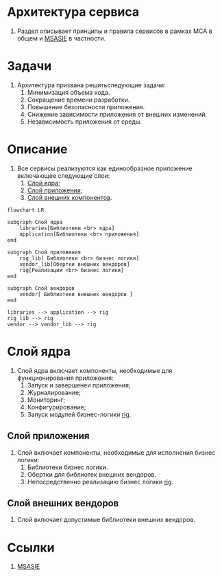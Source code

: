 # Архитектура сервиса

1. Раздел описывает принципы и правила сервисов в рамках МСА в общем и 
[MSASIE](./msamsie.md) в частности.



# Задачи

1. Архитектура призвана решитьследующие задачи:
    1. Минимизация объема кода.
    0. Сокращение времени разработки.
    0. Повышение безопасности приложения.
    0. Снижение зависимости приложения от внешних изменений.
    0. Независимость приложения от среды.



# Описание

1. Все сервисы реализуются как единообразное приложение включающее следующие слои:
    1. [Слой ядра](#Слой-ядра);
    0. [Слой приложения](#Слой-приложения);
    0. [Слой внешних компонентов](#Слой-внешних-компонентов).

```mermaid
flowchart LR

subgraph Слой ядра
    libraries[Библиотеки <br> ядра]
    application[Библиотеки <br> приложения]
end

subgraph Слой приложения
    rig_lib[ Библиотеки <br> бизнес логики]
    vendor_lib[Обертки внешних вендоров]
    rig[Реализации <br> бизнес логики]
end

subgraph Слой вендоров
    vendor[ Библиотеки внешних вендоров ]
end

libraries --> application --> rig
rig_lib --> rig
vendor --> vendor_lib --> rig
```



# Слой ядра

1. Слой ядра включает компоненты, необходимые для функционирования приложения:
    1. Запуск и завершенеи приложения;
    0. Журналирование;
    0. Мониторинг;
    0. Конфигурирование;
    0. Запуск модулей бизнес-логики [rig](./glossary/rig.md).



## Слой приложения

1. Слой включает компоненты, необходимые для исполнения бизнес логики:
    1. Библиотеки бизнес логики.
    0. Обертки для библиотек внешних вендоров.
    0. Непосредственно реализацию бизнес логики [rig](./glossary/rig.md).

## Слой внешних вендоров

1. Слой включает допустимые библиотеки внешних вендоров.



# Ссылки

1. [MSASIE](./msamsie.md) 
